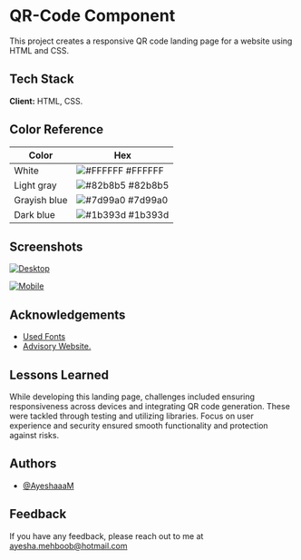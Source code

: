 
# QR-Code Component

This project creates a responsive QR code landing page for a website using HTML and CSS.
## Tech Stack

**Client:** HTML, CSS. 

## Color Reference

| Color             | Hex                                                                |
| ----------------- | ------------------------------------------------------------------ |
| White | ![#FFFFFF](https://placehold.co/15x15/FFFFFF/FFFFFF.png) #FFFFFF |
| Light gray | ![#82b8b5](https://placehold.co/15x15/82b8b5/82b8b5.png) #82b8b5 |
| Grayish blue | ![#7d99a0](https://placehold.co/15x15/7d99a0/7d99a0.png) #7d99a0 |
| Dark blue | ![#1b393d](https://placehold.co/15x15/1b393d/1b393d.png) #1b393d |


## Screenshots

[![Desktop](https://i.postimg.cc/qvhgyLK2/Desktop.png)](https://postimg.cc/21Yzfn25)

[![Mobile](https://i.postimg.cc/0jX2JM2t/Mobile.png)](https://postimg.cc/D4sK9zGs)

## Acknowledgements

 - [Used Fonts](https://fonts.google.com/specimen/Outfit)
 - [Advisory Website.](https://www.w3schools.com/)


## Lessons Learned

While developing this landing page, challenges included ensuring responsiveness across devices and integrating QR code generation. These were tackled through testing and utilizing libraries. Focus on user experience and security ensured smooth functionality and protection against risks.

## Authors

- [@AyeshaaaM](https://github.com/AyeshaaaM)


## Feedback

If you have any feedback, please reach out to me at ayesha.mehboob@hotmail.com

